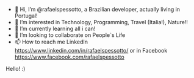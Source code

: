 - 👋 Hi, I’m @rafaelspessotto, a Brazilian developer, actually living in Portugal!
- 👀 I’m interested in Technology, Programming, Travel (Italia!), Nature!!
- 🌱 I’m currently learning all i can! 
- 💞️ I’m looking to collaborate on People`s Life
- 📫 How to reach me LinkedIn https://www.linkedin.com/in/rafaelspessotto/ or in Facebook https://www.facebook.com/rafaelspessotto

Hello! :)

<!---
rafaelspessotto/rafaelspessotto is a ✨ special ✨ repository because its `README.md` (this file) appears on your GitHub profile.
You can click the Preview link to take a look at your changes.
--->
